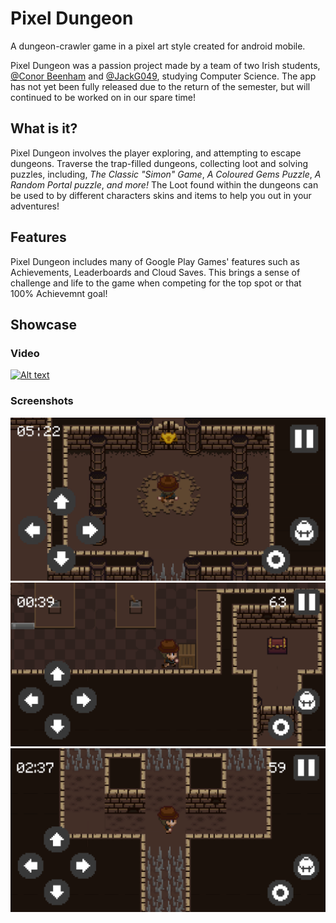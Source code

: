 # Pixel Dungeon
A dungeon-crawler game in a pixel art style created for android mobile.

Pixel Dungeon was a passion project made by a team of two Irish students, [@Conor Beenham](https://github.com/beenham) and [@JackG049](https://github.com/JackG049), studying Computer Science.
The app has not yet been fully released due to the return of the semester, but will continued to be worked on in our spare time!

## What is it?
Pixel Dungeon involves the player exploring, and attempting to escape dungeons.
Traverse the trap-filled dungeons, collecting loot and solving puzzles, including, *The Classic "Simon" Game*,
*A Coloured Gems Puzzle*,
*A Random Portal puzzle*,
*and more!*
The Loot found within the dungeons can be used to by different characters skins and items to help you out in your adventures!

## Features
Pixel Dungeon includes many of Google Play Games' features such as Achievements, Leaderboards and Cloud Saves.
This brings a sense of challenge and life to the game when competing for the top spot or that 100% Achievemnt goal!

## Showcase
### Video
[![Alt text](https://img.youtube.com/vi/788FyY4XE7E/0.jpg)](https://youtu.be/3GbatIXt_38 "Pixel Dungeon Showcase Video")

### Screenshots
![alt text](https://github.com/DeBattlinBeen/PixelDungeon/blob/master/screenshots/screenshot_1.png)
![alt text](https://github.com/DeBattlinBeen/PixelDungeon/blob/master/screenshots/screenshot_2.png)
![alt text](https://github.com/DeBattlinBeen/PixelDungeon/blob/master/screenshots/screenshot_3.png)
